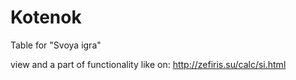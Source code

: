 # Kotenok
Table for "Svoya igra"

view and a part of functionality like on: http://zefiris.su/calc/si.html
